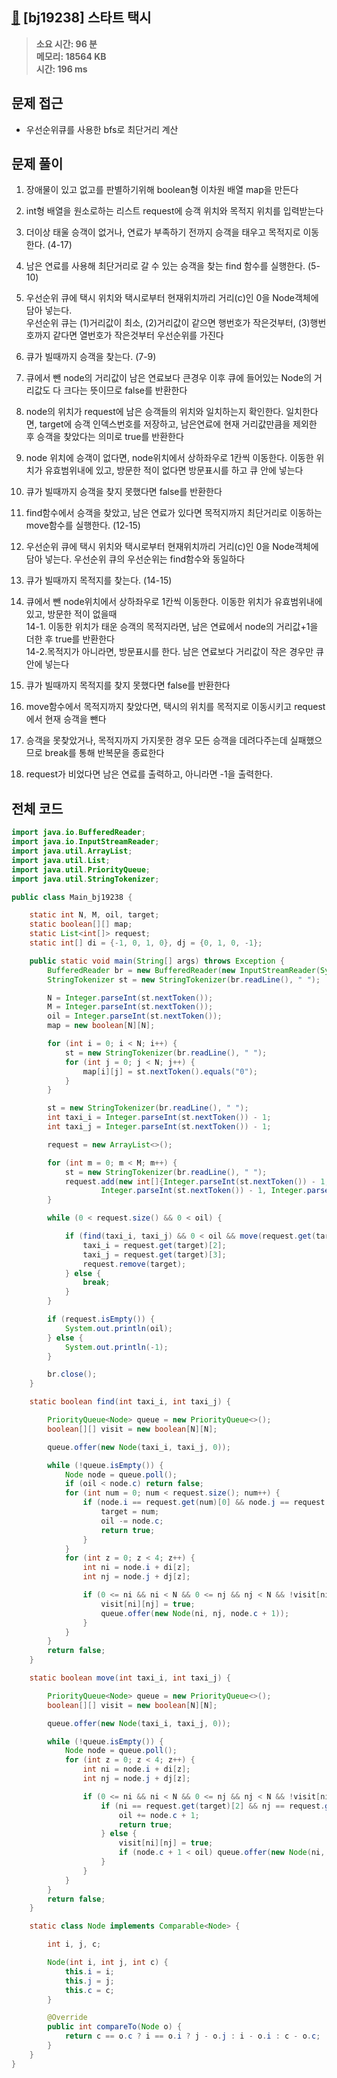 ## [🚕](https://www.acmicpc.net/problem/19238) [bj19238] 스타트 택시

> **소요 시간: 96 분<br>
메모리: 18564 KB<br>
시간: 196 ms**

## 문제 접근

- 우선순위큐를 사용한 bfs로 최단거리 계산

## 문제 풀이

1. 장애물이 있고 없고를 판별하기위해 boolean형 이차원 배열 map을 만든다

2. int형 배열을 원소로하는 리스트 request에 승객 위치와 목적지 위치를 입력받는다

3. 더이상 태울 승객이 없거나, 연료가 부족하기 전까지 승객을 태우고 목적지로 이동한다. (4-17)

4. 남은 연료를 사용해 최단거리로 갈 수 있는 승객을 찾는 find 함수를 실행한다. (5-10)

5. 우선순위 큐에 택시 위치와 택시로부터 현재위치까리 거리(c)인 0을 Node객체에 담아 넣는다.<br> 우선순위 큐는 (1)거리값이 최소, (2)거리값이 같으면 행번호가 작은것부터, (3)행번호까지 같다면 열번호가 작은것부터 우선순위를 가진다<br>

6. 큐가 빌때까지 승객을 찾는다. (7-9)

7. 큐에서 뺀 node의 거리값이 남은 연료보다 큰경우 이후 큐에 들어있는 Node의 거리값도 다 크다는 뜻이므로 false를 반환한다

8. node의 위치가 request에 남은 승객들의 위치와 일치하는지 확인한다. 일치한다면, target에 승객 인덱스번호를 저장하고, 남은연료에 현재 거리값만큼을 제외한 후 승객을 찾았다는 의미로 true를 반환한다

9. node 위치에 승객이 없다면, node위치에서 상하좌우로 1칸씩 이동한다. 이동한 위치가 유효범위내에 있고, 방문한 적이 없다면 방문표시를 하고 큐 안에 넣는다

10. 큐가 빌때까지 승객을 찾지 못했다면 false를 반환한다

11. find함수에서 승객을 찾았고, 남은 연료가 있다면 목적지까지 최단거리로 이동하는 move함수를 실행한다. (12-15)

12. 우선순위 큐에 택시 위치와 택시로부터 현재위치까리 거리(c)인 0을 Node객체에 담아 넣는다. 우선순위 큐의 우선순위는 find함수와 동일하다

13. 큐가 빌때까지 목적지를 찾는다. (14-15)

14. 큐에서 뺀 node위치에서 상하좌우로 1칸씩 이동한다. 이동한 위치가 유효범위내에 있고, 방문한 적이 없을때<br>
    14-1. 이동한 위치가 태운 승객의 목적지라면, 남은 연료에서 node의 거리값+1을 더한 후 true를 반환한다<br>
    14-2.목적지가 아니라면, 방문표시를 한다. 남은 연료보다 거리값이 작은 경우만 큐안에 넣는다<br>

15. 큐가 빌때까지 목적지를 찾지 못했다면 false를 반환한다

16. move함수에서 목적지까지 찾았다면, 택시의 위치를 목적지로 이동시키고 request에서 현재 승객을 뺀다

17. 승객을 못찾았거나, 목적지까지 가지못한 경우 모든 승객을 데려다주는데 실패했으므로 break를 통해 반복문을 종료한다

18. request가 비었다면 남은 연료를 출력하고, 아니라면 -1을 출력한다.

## 전체 코드

```java
import java.io.BufferedReader;
import java.io.InputStreamReader;
import java.util.ArrayList;
import java.util.List;
import java.util.PriorityQueue;
import java.util.StringTokenizer;

public class Main_bj19238 {

    static int N, M, oil, target;
    static boolean[][] map;
    static List<int[]> request;
    static int[] di = {-1, 0, 1, 0}, dj = {0, 1, 0, -1};

    public static void main(String[] args) throws Exception {
        BufferedReader br = new BufferedReader(new InputStreamReader(System.in));
        StringTokenizer st = new StringTokenizer(br.readLine(), " ");

        N = Integer.parseInt(st.nextToken());
        M = Integer.parseInt(st.nextToken());
        oil = Integer.parseInt(st.nextToken());
        map = new boolean[N][N];

        for (int i = 0; i < N; i++) {
            st = new StringTokenizer(br.readLine(), " ");
            for (int j = 0; j < N; j++) {
                map[i][j] = st.nextToken().equals("0");
            }
        }

        st = new StringTokenizer(br.readLine(), " ");
        int taxi_i = Integer.parseInt(st.nextToken()) - 1;
        int taxi_j = Integer.parseInt(st.nextToken()) - 1;

        request = new ArrayList<>();

        for (int m = 0; m < M; m++) {
            st = new StringTokenizer(br.readLine(), " ");
            request.add(new int[]{Integer.parseInt(st.nextToken()) - 1, Integer.parseInt(st.nextToken()) - 1,
                    Integer.parseInt(st.nextToken()) - 1, Integer.parseInt(st.nextToken()) - 1});
        }

        while (0 < request.size() && 0 < oil) {

            if (find(taxi_i, taxi_j) && 0 < oil && move(request.get(target)[0], request.get(target)[1])) {
                taxi_i = request.get(target)[2];
                taxi_j = request.get(target)[3];
                request.remove(target);
            } else {
                break;
            }
        }

        if (request.isEmpty()) {
            System.out.println(oil);
        } else {
            System.out.println(-1);
        }

        br.close();
    }

    static boolean find(int taxi_i, int taxi_j) {

        PriorityQueue<Node> queue = new PriorityQueue<>();
        boolean[][] visit = new boolean[N][N];

        queue.offer(new Node(taxi_i, taxi_j, 0));

        while (!queue.isEmpty()) {
            Node node = queue.poll();
            if (oil < node.c) return false;
            for (int num = 0; num < request.size(); num++) {
                if (node.i == request.get(num)[0] && node.j == request.get(num)[1]) {
                    target = num;
                    oil -= node.c;
                    return true;
                }
            }
            for (int z = 0; z < 4; z++) {
                int ni = node.i + di[z];
                int nj = node.j + dj[z];

                if (0 <= ni && ni < N && 0 <= nj && nj < N && !visit[ni][nj] && map[ni][nj]) {
                    visit[ni][nj] = true;
                    queue.offer(new Node(ni, nj, node.c + 1));
                }
            }
        }
        return false;
    }

    static boolean move(int taxi_i, int taxi_j) {

        PriorityQueue<Node> queue = new PriorityQueue<>();
        boolean[][] visit = new boolean[N][N];

        queue.offer(new Node(taxi_i, taxi_j, 0));

        while (!queue.isEmpty()) {
            Node node = queue.poll();
            for (int z = 0; z < 4; z++) {
                int ni = node.i + di[z];
                int nj = node.j + dj[z];

                if (0 <= ni && ni < N && 0 <= nj && nj < N && !visit[ni][nj] && map[ni][nj]) {
                    if (ni == request.get(target)[2] && nj == request.get(target)[3]) {
                        oil += node.c + 1;
                        return true;
                    } else {
                        visit[ni][nj] = true;
                        if (node.c + 1 < oil) queue.offer(new Node(ni, nj, node.c + 1));
                    }
                }
            }
        }
        return false;
    }

    static class Node implements Comparable<Node> {

        int i, j, c;

        Node(int i, int j, int c) {
            this.i = i;
            this.j = j;
            this.c = c;
        }

        @Override
        public int compareTo(Node o) {
            return c == o.c ? i == o.i ? j - o.j : i - o.i : c - o.c;
        }
    }
}
```
